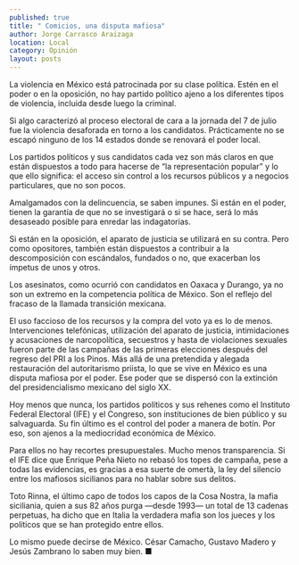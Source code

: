 ```yaml
---
published: true
title: " Comicios, una disputa mafiosa"
author: Jorge Carrasco Araizaga
location: Local
category: Opinión
layout: posts
---
```


La violencia en México está patrocinada por su clase política. Estén en el poder o en la oposición, no hay partido político ajeno a los diferentes tipos de violencia, incluida desde luego la criminal.

Si algo caracterizó al proceso electoral de cara a la jornada del 7 de julio fue la violencia desaforada en torno a los candidatos. Prácticamente no se escapó ninguno de los 14 estados donde se renovará el poder local.

Los partidos políticos y sus candidatos cada vez son más claros en que están dispuestos a todo para hacerse de “la representación popular” y lo que ello significa: el acceso sin control a los recursos públicos y a negocios particulares, que no son pocos.

Amalgamados con la delincuencia, se saben impunes. Si están en el poder, tienen la garantía de que no se investigará o si se hace, será lo más desaseado posible para enredar las indagatorias.

Si están en la oposición, el aparato de justicia se utilizará en su contra. Pero como opositores, también están dispuestos a contribuir a la descomposición con escándalos, fundados o no, que exacerban los ímpetus de unos y otros.

Los asesinatos, como ocurrió con candidatos en Oaxaca y Durango, ya no son un extremo en la competencia política de México. Son el reflejo del fracaso de la llamada transición mexicana.

El uso faccioso de los recursos y la compra del voto ya es lo de menos. Intervenciones telefónicas, utilización del aparato de justicia, intimidaciones y acusaciones de narcopolítica, secuestros y hasta de violaciones sexuales fueron parte de las campañas de las primeras elecciones después del regreso del PRI a los Pinos.
Más allá de una pretendida y alegada restauración del autoritarismo priista, lo que se vive en México es una disputa mafiosa por el poder. Ese poder que se dispersó con la extinción del presidencialismo mexicano del siglo XX.

Hoy menos que nunca, los partidos políticos y sus rehenes como el Instituto Federal Electoral (IFE) y el Congreso, son instituciones de bien público y su salvaguarda. Su fin último es el control del poder a manera de botín. Por eso, son ajenos a la mediocridad económica de México.

Para ellos no hay recortes presupuestales. Mucho menos transparencia. Si el IFE dice que Enrique Peña Nieto no rebasó los topes de campaña, pese a todas las evidencias, es gracias a esa suerte de omertà, la ley del silencio entre los mafiosos sicilianos para no hablar sobre sus delitos.

Toto Rinna, el último capo de todos los capos de la Cosa Nostra, la mafia siciliania, quien a sus 82 años purga —desde 1993— un total de 13 cadenas perpetuas, ha dicho que en Italia la verdadera mafia son los jueces y los políticos que se han protegido entre ellos.

Lo mismo puede decirse de México. César Camacho, Gustavo Madero y Jesús Zambrano lo saben muy bien. ■
